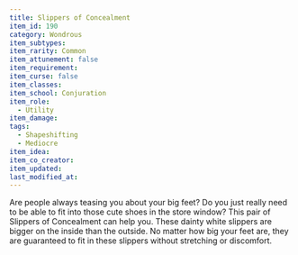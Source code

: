 ```yaml
---
title: Slippers of Concealment
item_id: 190
category: Wondrous
item_subtypes:
item_rarity: Common
item_attunement: false
item_requirement:
item_curse: false
item_classes:
item_school: Conjuration
item_role:
  - Utility
item_damage:
tags:
  - Shapeshifting
  - Mediocre
item_idea:
item_co_creator:
item_updated:
last_modified_at:
---
```


Are people always teasing you about your big feet? Do you just really need to be able to fit into those cute shoes in the store window? This pair of Slippers of Concealment can help you. These dainty white slippers are bigger on the inside than the outside. No matter how big your feet are, they are guaranteed to fit in these slippers without stretching or discomfort.
